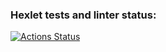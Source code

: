 ### Hexlet tests and linter status:
[![Actions Status](https://github.com/pavalex/layout-designer-project-lvl1/workflows/hexlet-check/badge.svg)](https://github.com/pavalex/layout-designer-project-lvl1/actions)